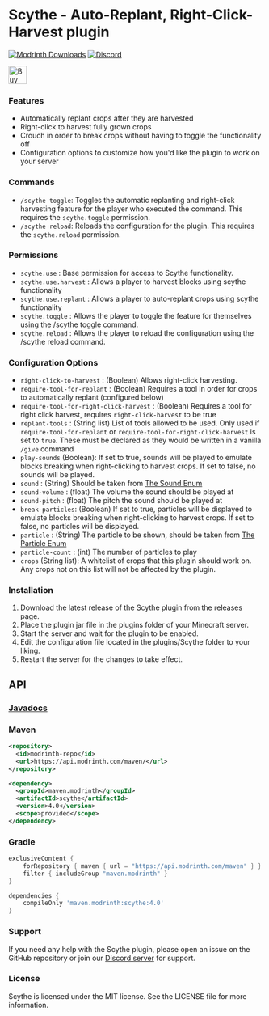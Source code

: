 # Scythe - Auto-Replant, Right-Click-Harvest plugin

[![Modrinth Downloads](https://img.shields.io/modrinth/dt/scythe?color=00AAAA&label=%20Downloads&style=flat-square&logo=modrinth)](https://modrinth.com/plugin/scythe)
[![Discord](https://img.shields.io/badge/Discord-join-7289DA?logo=discord&logoColor=7289DA&style=flat-square)](https://discord.gg/qe3YQrbegA)

<a href='https://ko-fi.com/E1E8DZGDF' target='_blank'><img height='36' style='border:0px;height:36px;' src='https://storage.ko-fi.com/cdn/kofi1.png?v=3' border='0' alt='Buy Me a Coffee at ko-fi.com' /></a>

### Features

* Automatically replant crops after they are harvested
* Right-click to harvest fully grown crops
* Crouch in order to break crops without having to toggle the functionality off
* Configuration options to customize how you'd like the plugin to work on your server

### Commands

* `/scythe toggle`: Toggles the automatic replanting and right-click harvesting feature for the player who executed the command. This requires the `scythe.toggle` permission. 
* `/scythe reload`: Reloads the configuration for the plugin. This requires the `scythe.reload` permission.

### Permissions

* `scythe.use` : Base permission for access to Scythe functionality.
* `scythe.use.harvest` : Allows a player to harvest blocks using scythe functionality
* `scythe.use.replant` : Allows a player to auto-replant crops using scythe functionality
* `scythe.toggle` : Allows the player to toggle the feature for themselves using the /scythe toggle command.
* `scythe.reload` : Allows the player to reload the configuration using the /scythe reload command.

### Configuration Options

* `right-click-to-harvest` : (Boolean) Allows right-click harvesting. 
* `require-tool-for-replant` : (Boolean) Requires a tool in order for crops to automatically replant (configured below)
* `require-tool-for-right-click-harvest` : (Boolean) Requires a tool for right click harvest, requires `right-click-harvest` to be true
* `replant-tools` : (String list) List of tools allowed to be used. Only used if `require-tool-for-replant` or `require-tool-for-right-click-harvest` is set to `true`. These must be declared as they would be written in a vanilla `/give` command
* `play-sounds` (Boolean): If set to true, sounds will be played to emulate blocks breaking when right-clicking to harvest crops. If set to false, no sounds will be played.
* `sound` : (String) Should be taken from [The Sound Enum](https://hub.spigotmc.org/javadocs/bukkit/org/bukkit/Sound.html)
* `sound-volume` : (float) The volume the sound should be played at
* `sound-pitch` : (float) The pitch the sound should be played at
* `break-particles`: (Boolean) If set to true, particles will be displayed to emulate blocks breaking when right-clicking to harvest crops. If set to false, no particles will be displayed.
* `particle` : (String) The particle to be shown, should be taken from [The Particle Enum](https://hub.spigotmc.org/javadocs/bukkit/org/bukkit/Particle.html)
* `particle-count` : (int) The number of particles to play
* `crops` (String list): A whitelist of crops that this plugin should work on. Any crops not on this list will not be affected by the plugin.

### Installation

1. Download the latest release of the Scythe plugin from the releases page.
2. Place the plugin jar file in the plugins folder of your Minecraft server.
3. Start the server and wait for the plugin to be enabled.
4. Edit the configuration file located in the plugins/Scythe folder to your liking.
5. Restart the server for the changes to take effect.

## API

### [Javadocs](https://simplexity-development.github.io/Scythe/index.html)

### Maven
```xml
<repository>
  <id>modrinth-repo</id>
  <url>https://api.modrinth.com/maven/</url>
</repository>

<dependency>
  <groupId>maven.modrinth</groupId>
  <artifactId>scythe</artifactId>
  <version>4.0</version>
  <scope>provided</scope>
</dependency>
```

### Gradle
```gradle
exclusiveContent {
    forRepository { maven { url = "https://api.modrinth.com/maven" } }
    filter { includeGroup "maven.modrinth" }
}

dependencies {
    compileOnly 'maven.modrinth:scythe:4.0'
}
```

### Support

If you need any help with the Scythe plugin, please open an issue on the GitHub repository or join our [Discord server](https://discord.gg/qe3YQrbegA) for support.

### License

Scythe is licensed under the MIT license. See the LICENSE file for more information.

